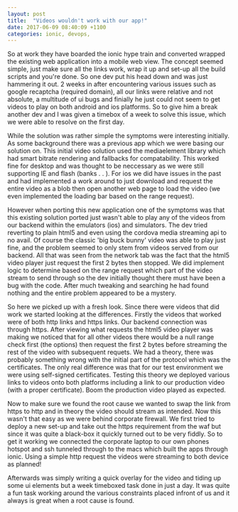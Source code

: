 ```yaml
---
layout: post
title:  "Videos wouldn't work with our app!"
date: 2017-06-09 08:40:09 +1100
categories: ionic, devops, 
---
```


So at work they have boarded the ionic hype train and converted wrapped the existing web application into a mobile web view. The concept seemed simple, just make sure all the links work, wrap it up and set-up all the build scripts and you're done. So one dev put his head down and was just hammering it out. 2 weeks in after encountering various issues such as google recaptcha (required domain), all our links were relative and not absolute, a multitude of ui bugs and finially he just could not seem to get videos to play on both android and ios platforms. So to give him a break another dev and I was given a timebox of a week to solve this issue, which we were able to resolve on the first day.

While the solution was rather simple the symptoms were interesting initially. As some background there was a previous app which we were basing our solution on.  This initial video solution used the mediaelement library which had smart bitrate rendering and fallbacks for compatability. This worked fine for desktop and was thought to be neccessary as we were still supporting IE and flash (banks . . ). For ios we did have issues in the past and had implemented a work around to just download and request the entire video as a blob then open another web page to load the video (we even implemented the loading bar based on the range request).

However when porting this new application one of the symptoms was that this existing solution ported just wasn't able to play any of the videos from our backend within the emulators (ios) and simulators. The dev tried reverting to plain html5 and even using the cordova media streaming api to no avail. Of course the classic 'big buck bunny' video was able to play just fine, and the problem seemed to only stem from videos served from our backend. All that was seen from the network tab was the fact that the html5 video player just request the first 2 bytes then stopped. We did implement logic to determine based on the range request which part of the video stream to send through so the dev initially thought there must have been a bug with the code. After much tweaking and searching he had found nothing and the entire problem appeared to be a mystery. 

So here we picked up with a fresh look. Since there were videos that did work we started looking at the differences. Firstly the videos that worked were of both http links and https links. Our backend connection was through https. After viewing what requests the html5 video player was making we noticed that for all other videos there would be a null range check first (the options) then request the first 2 bytes before streaming the rest of the video with subsequent requets. We had a theory, there was probably something wrong with the initial part of the protocol which was the certificates. The only real difference was that for our test environment we were using self-signed certificates. Testing this theory we deployed various links to videos onto both platforms including a link to our production video (with a proper certificate). Boom the production video played as expected.

Now to make sure we found the root cause we wanted to swap the link from https to http and in theory the video should stream as intended. Now this wasn't that easy as we were behind  corporate firewall. We first tried to deploy a new set-up and take out the https requirement from the waf but since it was quite a black-box it quickly turned out to be very fiddly. So to get it working we connected the corporate laptop to our own phones hotspot and ssh tunneled through to the macs which built the apps through ionic. Using a simple http request the videos were streaming to both device as planned!

Afterwards was simply writing a quick overlay for the video and tiding up some ui elements but a week timeboxed task done in just a day. It was quite a fun task working around the various constraints placed infront of us and it always is great when a root cause is found. 




